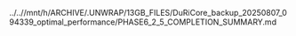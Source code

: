 ../..//mnt/h/ARCHIVE/.UNWRAP/13GB_FILES/DuRiCore_backup_20250807_094339_optimal_performance/PHASE6_2_5_COMPLETION_SUMMARY.md